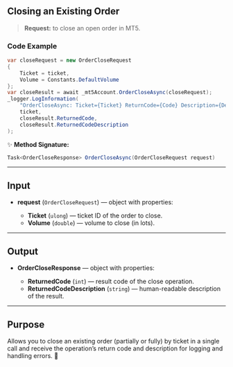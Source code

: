 ## Closing an Existing Order

> **Request:** to close an open order in MT5.

### Code Example

```csharp
var closeRequest = new OrderCloseRequest
{
    Ticket = ticket,
    Volume = Constants.DefaultVolume
};
var closeResult = await _mt5Account.OrderCloseAsync(closeRequest);
_logger.LogInformation(
    "OrderCloseAsync: Ticket={Ticket} ReturnCode={Code} Description={Desc}",
    ticket,
    closeResult.ReturnedCode,
    closeResult.ReturnedCodeDescription
);
```

✨ **Method Signature:**

```csharp
Task<OrderCloseResponse> OrderCloseAsync(OrderCloseRequest request)
```

---

## Input

* **request** (`OrderCloseRequest`) — object with properties:

  * **Ticket** (`ulong`) — ticket ID of the order to close.
  * **Volume** (`double`) — volume to close (in lots).

---

## Output

* **OrderCloseResponse** — object with properties:

  * **ReturnedCode** (`int`) — result code of the close operation.
  * **ReturnedCodeDescription** (`string`) — human-readable description of the result.

---

## Purpose

Allows you to close an existing order (partially or fully) by ticket in a single call and receive the operation’s return code and description for logging and handling errors. 🚀

